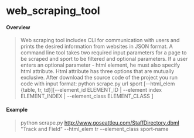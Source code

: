 # web_scraping_tool

#### Overview

> Web scraping tool includes CLI for communication with users and prints the desired information from websites in JSON format.
A command line tool takes two required input parameters for a page to be scraped and sport to be filtered and optional parameters. If a user enters an optional parameter - html element, he must also specify html attribute. Html attribute has three options that are mutually exclusive. After download the source code of the project you run code with input format: 
python scrape.py url sport [--html_elem {table, tr, td}][--element_id ELEMENT_ID | --element index ELEMENT_INDEX | --element_class ELEMENT_CLASS ] 

#### Example

> python scrape.py http://www.goseattleu.com/StaffDirectory.dbml "Track and Field" --html_elem tr --element_class sport-name
